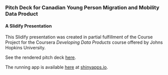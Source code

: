 ### Pitch Deck for Canadian Young Person Migration and Mobility Data Product 
#### A Slidify Presentation

This Slidify presentation was created in partial fulfillment of the Course Project for the Coursera *Developing Data Products* course offered by Johns Hopkins University.

See the rendered pitch deck [here](http://rickcoates.github.io/can-nhs-2011-mobility-pitch/).

The running app is available [here](http://rickcoates.shinyapps.io/can-nhs-2011-migration/) at [shinyapps.io](http://rickcoates.shinyapps.io/can-nhs-2011-migration/).
